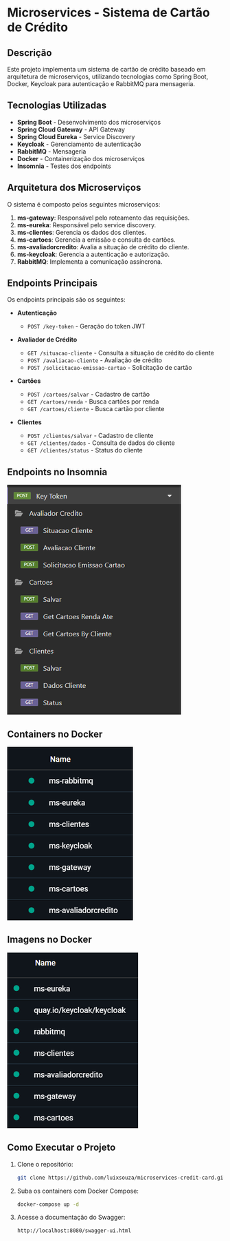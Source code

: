 # Microservices - Sistema de Cartão de Crédito

## Descrição
Este projeto implementa um sistema de cartão de crédito baseado em arquitetura de microserviços, utilizando tecnologias como Spring Boot, Docker, Keycloak para autenticação e RabbitMQ para mensageria.

## Tecnologias Utilizadas
- **Spring Boot** - Desenvolvimento dos microserviços
- **Spring Cloud Gateway** - API Gateway
- **Spring Cloud Eureka** - Service Discovery
- **Keycloak** - Gerenciamento de autenticação
- **RabbitMQ** - Mensageria
- **Docker** - Containerização dos microserviços
- **Insomnia** - Testes dos endpoints

## Arquitetura dos Microserviços
O sistema é composto pelos seguintes microserviços:

1. **ms-gateway**: Responsável pelo roteamento das requisições.
2. **ms-eureka**: Responsável pelo service discovery.
3. **ms-clientes**: Gerencia os dados dos clientes.
4. **ms-cartoes**: Gerencia a emissão e consulta de cartões.
5. **ms-avaliadorcredito**: Avalia a situação de crédito do cliente.
6. **ms-keycloak**: Gerencia a autenticação e autorização.
7. **RabbitMQ**: Implementa a comunicação assíncrona.

## Endpoints Principais
Os endpoints principais são os seguintes:

- **Autenticação**
  - `POST /key-token` - Geração do token JWT

- **Avaliador de Crédito**
  - `GET /situacao-cliente` - Consulta a situação de crédito do cliente
  - `POST /avaliacao-cliente` - Avaliação de crédito
  - `POST /solicitacao-emissao-cartao` - Solicitação de cartão

- **Cartões**
  - `POST /cartoes/salvar` - Cadastro de cartão
  - `GET /cartoes/renda` - Busca cartões por renda
  - `GET /cartoes/cliente` - Busca cartão por cliente

- **Clientes**
  - `POST /clientes/salvar` - Cadastro de cliente
  - `GET /clientes/dados` - Consulta de dados do cliente
  - `GET /clientes/status` - Status do cliente

## Endpoints no Insomnia
![Endpoints](https://github.com/luixsouza/Microservice_API_Gateway/blob/main/assets/endpoints.png)

## Containers no Docker
![Containers](https://github.com/luixsouza/Microservice_API_Gateway/blob/main/assets/containers.png)

## Imagens no Docker
![System Architecture](https://github.com/luixsouza/Microservice_API_Gateway/blob/main/assets/imagens.png)

## Como Executar o Projeto
1. Clone o repositório:
   ```sh
   git clone https://github.com/luixsouza/microservices-credit-card.git
   ```
2. Suba os containers com Docker Compose:
   ```sh
   docker-compose up -d
   ```
3. Acesse a documentação do Swagger:
   ```
   http://localhost:8080/swagger-ui.html
   ```